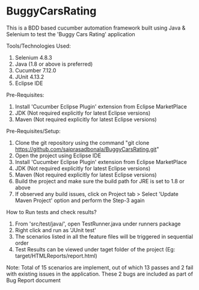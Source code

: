 # BuggyCarsRating
This is a BDD based cucumber automation framework built using Java & Selenium to test the 'Buggy Cars Rating' application

Tools/Technologies Used:
1. Selenium 4.8.3
2. Java (1.8 or above is preferred)
3. Cucumber 7.12.0
4. JUnit 4.13.2
5. Eclipse IDE 

Pre-Requisites:
1. Install 'Cucumber Eclipse Plugin' extension from Eclipse MarketPlace
2. JDK (Not required explicitly for latest Eclipse versions)
3. Maven (Not required explicitly for latest Eclipse versions)

Pre-Requisites/Setup:
1. Clone the git repository using the command "git clone https://github.com/saiprasadbonala/BuggyCarsRating.git"
2. Open the project using Eclipse IDE
3. Install 'Cucumber Eclipse Plugin' extension from Eclipse MarketPlace
4. JDK (Not required explicitly for latest Eclipse versions)
5. Maven (Not required explicitly for latest Eclipse versions)
6. Build the project and make sure the build path for JRE is set to 1.8 or above
7. If observed any build issues, click on Project tab > Select 'Update Maven Project' option and perform the Step-3 again

How to Run tests and check results?
1. From 'src/test/java/', open TestRunner.java under runners package
2. Right click and run as 'JUnit test'
3. The scenarios listed in all the feature files will be triggered in sequential order
4. Test Results can be viewed under taget folder of the project (Eg: target/HTMLReports/report.html)

Note: Total of 15 scenarios are implement, out of which 13 passes and 2 fail with existing issues in the application. These 2 bugs are included as part of Bug Report document

